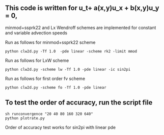 ## This code is written for u_t+ a(x,y)u_x + b(x,y)u_y = 0, 
minmod+ssprk22 and Lx Wendroff schemes are implemented for constant and variable advection speeds

Run as follows for minmod+ssprk22 scheme
```
python clw2d.py -Tf 1.0  -pde linear -scheme rk2 -limit mmod
```

Run as follows for LxW scheme
```
python clw2d.py -scheme lw -Tf 1.0 -pde linear -ic sin2pi 
```
Run as follows for first order fv scheme 
```
python clw2d.py -scheme fo -Tf 1.0 -pde linear
```
## To test the order of accuracy, run the script file
```
sh runconvergence "20 40 80 160 320 640"
python plotrate.py
```
Order of accuracy test works for sin2pi with linear pde